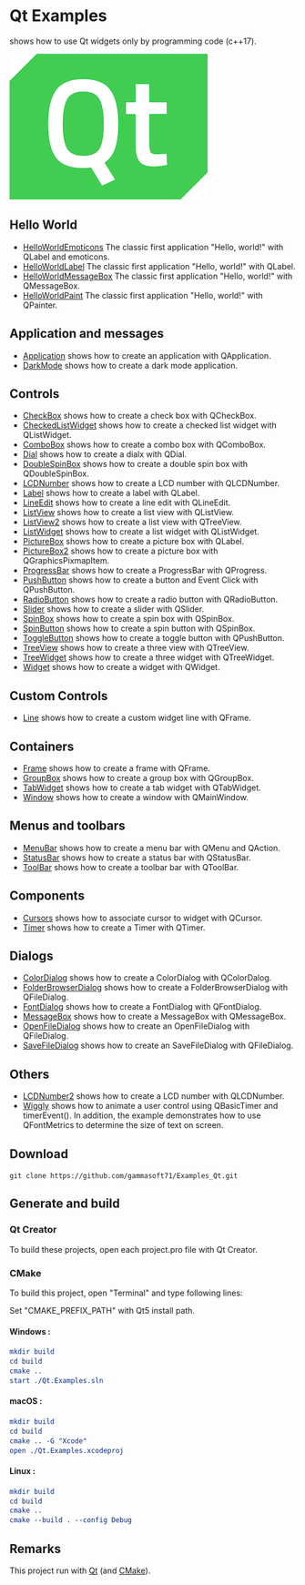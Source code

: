 
# Qt Examples

shows how to use Qt widgets only by programming code (c++17).

[![qt](docs/Pictures/qt_header.png)](https://gammasoft71.wixsite.com/gammasoft/qt)

## Hello World

* [HelloWorldEmoticons](Qt.Widgets/HelloWorlds/HelloWorldEmoticons) The classic first application "Hello, world!" with QLabel and emoticons.
* [HelloWorldLabel](Qt.Widgets/HelloWorlds/HelloWorldLabel) The classic first application "Hello, world!" with QLabel.
* [HelloWorldMessageBox](Qt.Widgets/HelloWorlds/HelloWorldMessageBox) The classic first application "Hello, world!" with QMessageBox.
* [HelloWorldPaint](Qt.Widgets/HelloWorlds/HelloWorldPaint) The classic first application "Hello, world!" with QPainter.

## Application and messages

* [Application](Qt.Widgets/Applications/Application) shows how to create an application with QApplication.
* [DarkMode](Qt.Widgets/Applications/DarkMode) shows how to create a dark mode application.

## Controls

* [CheckBox](Qt.Widgets/Controls/CheckBox) shows how to create a check box with QCheckBox.
* [CheckedListWidget](Qt.Widgets/Controls/CheckedListWidget) shows how to create a checked list widget with QListWidget.
* [ComboBox](Qt.Widgets/Controls/ComboBox) shows how to create a combo box with QComboBox.
* [Dial](Qt.Widgets/Controls/Dial) shows how to create a dialx with QDial.
* [DoubleSpinBox](Qt.Widgets/Controls/DoubleSpinBox) shows how to create a double spin box with QDoubleSpinBox.
* [LCDNumber](Qt.Widgets/Controls/LCDNumber) shows how to create a LCD number with QLCDNumber.
* [Label](Qt.Widgets/Controls/Label) shows how to create a label with QLabel.
* [LineEdit](Qt.Widgets/Controls/LineEdit) shows how to create a line edit with QLineEdit.
* [ListView](Qt.Widgets/Controls/ListWidget) shows how to create a list view with QListView.
* [ListView2](Qt.Widgets/Controls/ListView2) shows how to create a list view with QTreeView.
* [ListWidget](Qt.Widgets/Controls/ListWidget) shows how to create a list widget with QListWidget.
* [PictureBox](Qt.Widgets/Controls/PictureBox) shows how to create a picture box with QLabel.
* [PictureBox2](Qt.Widgets/Controls/PictureBox2) shows how to create a picture box with QGraphicsPixmapItem.
* [ProgressBar](Qt.Widgets/Controls/ProgressBar) shows how to create a ProgressBar with QProgress.
* [PushButton](Qt.Widgets/Controls/PushButton) shows how to create a button and Event Click with QPushButton.
* [RadioButton](Qt.Widgets/Controls/RadioButton) shows how to create a radio button with QRadioButton.
* [Slider](Qt.Widgets/Controls/Slider) shows how to create a slider with QSlider.
* [SpinBox](Qt.Widgets/Controls/SpinBox) shows how to create a spin box with QSpinBox.
* [SpinButton](Qt.Widgets/Controls/SpinButton) shows how to create a spin button with QSpinBox.
* [ToggleButton](Qt.Widgets/Controls/ToggleButton) shows how to create a toggle button with QPushButton.
* [TreeView](Qt.Widgets/Controls/TreeView) shows how to create a three view with QTreeView.
* [TreeWidget](Qt.Widgets/Controls/TreeWidget) shows how to create a three widget with QTreeWidget.
* [Widget](Qt.Widgets/Controls/ToggleButton) shows how to create a widget with QWidget.

## Custom Controls

* [Line](Qt.Widgets/UserControls/Line) shows how to create a custom widget line with QFrame.

## Containers

* [Frame](Qt.Widgets/Containers/Frame) shows how to create a frame with QFrame.
* [GroupBox](Qt.Widgets/Containers/GroupBox) shows how to create a group box with QGroupBox.
* [TabWidget](Qt.Widgets/Containers/TabWidget) shows how to create a tab widget with QTabWidget.
* [Window](Qt.Widgets/Containers/Window) shows how to create a window with QMainWindow.

## Menus and toolbars

* [MenuBar](Qt.Widgets/MenusAndToolbars/MenuBar) shows how to create a menu bar with QMenu and QAction.
* [StatusBar](Qt.Widgets/MenusAndToolbars/StatusBar) shows how to create a status bar with QStatusBar.
* [ToolBar](Qt.Widgets/MenusAndToolbars/ToolBar) shows how to create a toolbar bar with QToolBar.

## Components

* [Cursors](Qt.Widgets/Components/Cursors) shows how to associate cursor to widget with QCursor.
* [Timer](Qt.Widgets/Components/Timer) shows how to create a Timer with QTimer.

## Dialogs

* [ColorDialog](Qt.Widgets/Dialogs/ColorDialog) shows how to create a ColorDialog with QColorDalog.
* [FolderBrowserDialog](Qt.Widgets/Dialogs/FolderBrowserDialog) shows how to create a FolderBrowserDialog with QFileDialog.
* [FontDialog](Qt.Widgets/Dialogs/FontDialog) shows how to create a FontDialog with QFontDialog.
* [MessageBox](Qt.Widgets/Dialogs/MessageBox) shows how to create a MessageBox with QMessageBox.
* [OpenFileDialog](Qt.Widgets/Dialogs/OpenFileDialog) shows how to create an OpenFileDialog with QFileDialog.
* [SaveFileDialog](Qt.Widgets/Dialogs/SaveFileDialog) shows how to create an SaveFileDialog with QFileDialog.

## Others

* [LCDNumber2](Qt.Widgets/Others/LCDNumber2) shows how to create a LCD number with QLCDNumber.
* [Wiggly](Qt.Widgets/Others/Wiggly) shows how to animate a user control using QBasicTimer and timerEvent(). In addition, the example demonstrates how to use QFontMetrics to determine the size of text on screen.

## Download

``` shell
git clone https://github.com/gammasoft71/Examples_Qt.git

```

## Generate and build

### Qt Creator

To build these projects, open each project.pro file with Qt Creator.

### CMake

To build this project, open "Terminal" and type following lines:

Set "CMAKE_PREFIX_PATH" with Qt5 install path.

#### Windows :

``` cmake
mkdir build
cd build
cmake ..
start ./Qt.Examples.sln
```

#### macOS :

``` cmake
mkdir build
cd build
cmake .. -G "Xcode"
open ./Qt.Examples.xcodeproj
```

#### Linux :

``` cmake
mkdir build
cd build
cmake .. 
cmake --build . --config Debug
```


## Remarks

This project run with [Qt](https://www.qt.io) (and [CMake](https://cmake.org)).
